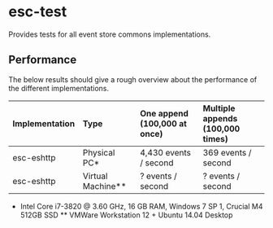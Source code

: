 # esc-test
Provides tests for all event store commons implementations.

## Performance

The below results should give a rough overview about the performance of the different implementations.

| Implementation | Type              | One append (100,000 at once) | Multiple appends (100,000 times) | 
|:---------------|:------------------|:-----------------------------|:---------------------------------|
| esc-eshttp     | Physical PC*      | 4,430 events / second        | 369 events / second              |
| esc-eshttp     | Virtual Machine** | ?     events / second        | ?   events / second              |

* Intel Core i7-3820 @ 3.60 GHz, 16 GB RAM, Windows 7 SP 1, Crucial M4 512GB SSD
** VMWare Workstation 12 + Ubuntu 14.04 Desktop
